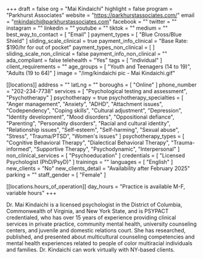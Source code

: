 +++
draft = false
org = "Mai Kindaichi"
highlight = false
program = "Parkhurst Associates"
website = "https://parkhurstassociates.com/"
email = "mkindaichi@parkhurstassociates.com"
facebook = ""
twitter = ""
instagram = ""
linkedin = ""
youtube = ""
tiktok = ""
medium = ""
best_way_to_contact = [ "Email" ]
payment_types = [ "Blue Cross/Blue Shield" ]
sliding_scale_clinical = true
payment_info_clinical = "Base Rate: $190/hr for out of pocket"
payment_types_non_clinical = [ ]
sliding_scale_non_clinical = false
payment_info_non_clinical = ""
ada_compliant = false
telehealth = "Yes"
tags = [ "individual" ]
client_requirements = ""
age_groups = [ "Youth and Teenagers (14 to 19)", "Adults (19 to 64)" ]
image = "/img/kindaichi pic - Mai Kindaichi.gif"

[[locations]]
address = ""
latLng = ""
boroughs = [ "Online" ]
phone_number = "202-234-7738"
services = [ "Psychological testing and assessment", "Psychotherapy" ]
psychotherapy = true
psychotherapy_specialties = [
  "Anger management",
  "Anxiety",
  "ADHD",
  "Attachment issues",
  "Codependency",
  "Coping skills",
  "Cultural adjustment",
  "Depression",
  "Identity development",
  "Mood disorders",
  "Oppositional defiance",
  "Parenting",
  "Personality disorders",
  "Racial and cultural identity",
  "Relationship issues",
  "Self-esteem",
  "Self-harming",
  "Sexual abuse",
  "Stress",
  "Trauma/PTSD",
  "Women's issues"
]
psychotherapy_types = [
  "Cognitive Behavioral Therapy",
  "Dialectical Behavioral Therapy",
  "Trauma-informed",
  "Supportive Therapy",
  "Psychodynamic",
  "Interpersonal"
]
non_clinical_services = [ "Psychoeducation" ]
credentials = [ "Licensed Psychologist (PhD/PsyD)" ]
trainings = ""
languages = [ "English" ]
new_clients = "No"
new_clients_detail = "Availability after February 2025"
parking = ""
staff_gender = [ "Female" ]

  [[locations.hours_of_operation]]
  day_hours = "Practice is available M-F, variable hours"
+++


Dr. Mai Kindaichi is a licensed psychologist in the District of Columbia, Commonwealth of Virginia, and New York State, and is PSYPACT credentialed,  who has over 15 years of experience providing clinical services in private practice, community mental health, university counseling centers, and juvenile and domestic relations court. She has researched, published, and presented about multicultural counseling competencies and mental health experiences related to people of color multiracial individuals and families. Dr. Kindaichi can work virtually with NY-based clients. 
